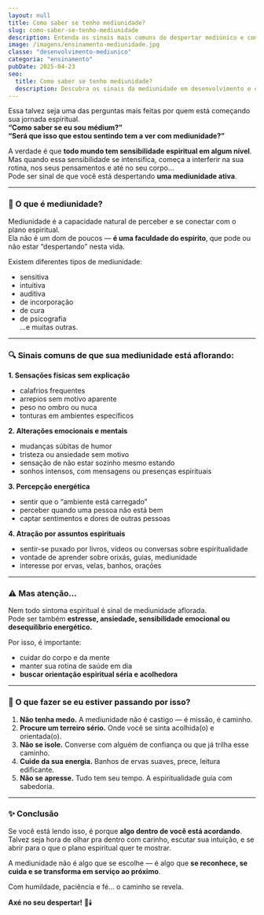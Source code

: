 ```yaml
---
layout: null
title: Como saber se tenho mediunidade?
slug: como-saber-se-tenho-mediunidade
description: Entenda os sinais mais comuns do despertar mediúnico e como reconhecer a sensibilidade espiritual dentro de você.
image: /imagens/ensinamento-mediunidade.jpg
classe: "desenvolvimento-mediunico"
categoria: "ensinamento"
pubDate: 2025-04-23
seo:
  title: Como saber se tenho mediunidade?
  description: Descubra os sinais da mediunidade em desenvolvimento e como se preparar espiritualmente para esse chamado.
---
```


Essa talvez seja uma das perguntas mais feitas por quem está começando sua jornada espiritual.  
**“Como saber se eu sou médium?”**  
**“Será que isso que estou sentindo tem a ver com mediunidade?”**

A verdade é que **todo mundo tem sensibilidade espiritual em algum nível**.  
Mas quando essa sensibilidade se intensifica, começa a interferir na sua rotina, nos seus pensamentos e até no seu corpo...  
Pode ser sinal de que você está despertando **uma mediunidade ativa**.

---

### 🌿 O que é mediunidade?

Mediunidade é a capacidade natural de perceber e se conectar com o plano espiritual.  
Ela não é um dom de poucos — **é uma faculdade do espírito**, que pode ou não estar “despertando” nesta vida.

Existem diferentes tipos de mediunidade:  
- sensitiva  
- intuitiva  
- auditiva  
- de incorporação  
- de cura  
- de psicografia  
...e muitas outras.

---

### 🔍 Sinais comuns de que sua mediunidade está aflorando:

**1. Sensações físicas sem explicação**  
- calafrios frequentes  
- arrepios sem motivo aparente  
- peso no ombro ou nuca  
- tonturas em ambientes específicos

**2. Alterações emocionais e mentais**  
- mudanças súbitas de humor  
- tristeza ou ansiedade sem motivo  
- sensação de não estar sozinho mesmo estando  
- sonhos intensos, com mensagens ou presenças espirituais

**3. Percepção energética**  
- sentir que o “ambiente está carregado”  
- perceber quando uma pessoa não está bem  
- captar sentimentos e dores de outras pessoas

**4. Atração por assuntos espirituais**  
- sentir-se puxado por livros, vídeos ou conversas sobre espiritualidade  
- vontade de aprender sobre orixás, guias, mediunidade  
- interesse por ervas, velas, banhos, orações

---

### ⚠️ Mas atenção...

Nem todo sintoma espiritual é sinal de mediunidade aflorada.  
Pode ser também **estresse, ansiedade, sensibilidade emocional ou desequilíbrio energético.**

Por isso, é importante:

- cuidar do corpo e da mente  
- manter sua rotina de saúde em dia  
- **buscar orientação espiritual séria e acolhedora**

---

### 🧭 O que fazer se eu estiver passando por isso?

1. **Não tenha medo.** A mediunidade não é castigo — é missão, é caminho.
2. **Procure um terreiro sério.** Onde você se sinta acolhida(o) e orientada(o).
3. **Não se isole.** Converse com alguém de confiança ou que já trilha esse caminho.
4. **Cuide da sua energia.** Banhos de ervas suaves, prece, leitura edificante.
5. **Não se apresse.** Tudo tem seu tempo. A espiritualidade guia com sabedoria.

---

### ✨ Conclusão

Se você está lendo isso, é porque **algo dentro de você está acordando**.  
Talvez seja hora de olhar pra dentro com carinho, escutar sua intuição, e se abrir para o que o plano espiritual quer te mostrar.

A mediunidade não é algo que se escolhe — é algo que **se reconhece, se cuida e se transforma em serviço ao próximo**.

Com humildade, paciência e fé... o caminho se revela.

**Axé no seu despertar!** 🌿🕯️
